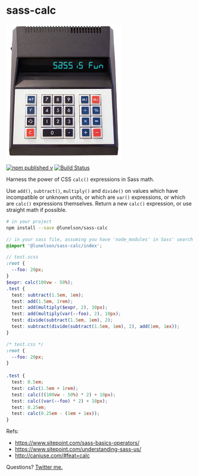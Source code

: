 # sass-calc

!['sass calc'](sass-calc.png)

[![npm published v](https://img.shields.io/npm/v/@lunelson/sass-calc.svg)]()
[![Build Status](https://travis-ci.org/lunelson/sass-calc.svg?branch=master)](https://travis-ci.org/lunelson/sass-calc)

Harness the power of CSS `calc()` expressions in Sass math.

Use `add()`, `subtract()`, `multiply()` and `divide()` on values which have incompatible or unknown units, or which are `var()` expressions, or which are `calc()` expressions themselves. Return a new `calc()` expression, or use straight math if possible.

```sh
# in your project
npm install --save @lunelson/sass-calc
```
```scss
// in your sass file, assuming you have 'node_modules' in Sass' search path
@import '@lunelson/sass-calc/index';
```
```scss
// test.scss
:root {
  --foo: 20px;
}
$expr: calc(100vw - 50%);
.test {
  test: subtract(1.5em, 1em);
  test: add(1.5em, 1rem);
  test: add(multiply($expr, 2), 10px);
  test: add(multiply(var(--foo), 2), 10px);
  test: divide(subtract(1.5em, 1em), 2);
  test: subtract(divide(subtract(1.5em, 1em), 2), add(1em, 1ex));
}
```
```css
/* test.css */
:root {
  --foo: 20px;
}

.test {
  test: 0.5em;
  test: calc(1.5em + 1rem);
  test: calc(((100vw - 50%) * 2) + 10px);
  test: calc((var(--foo) * 2) + 10px);
  test: 0.25em;
  test: calc(0.25em - (1em + 1ex));
}
```

Refs:

- https://www.sitepoint.com/sass-basics-operators/
- https://www.sitepoint.com/understanding-sass-us/
- http://caniuse.com/#feat=calc

Questions? [Twitter me.](https://twitter.com/lunelson)
